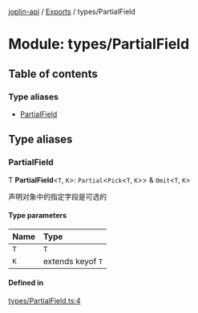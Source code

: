 [joplin-api](../README.md) / [Exports](../modules.md) / types/PartialField

# Module: types/PartialField

## Table of contents

### Type aliases

- [PartialField](types_PartialField.md#partialfield)

## Type aliases

### PartialField

Ƭ **PartialField**<`T`, `K`\>: `Partial`<`Pick`<`T`, `K`\>\> & `Omit`<`T`, `K`\>

声明对象中的指定字段是可选的

#### Type parameters

| Name | Type              |
| :--- | :---------------- |
| `T`  | `T`               |
| `K`  | extends keyof `T` |

#### Defined in

[types/PartialField.ts:4](https://github.com/rxliuli/joplin-utils/blob/f2c832f/libs/joplin-api/src/types/PartialField.ts#L4)
